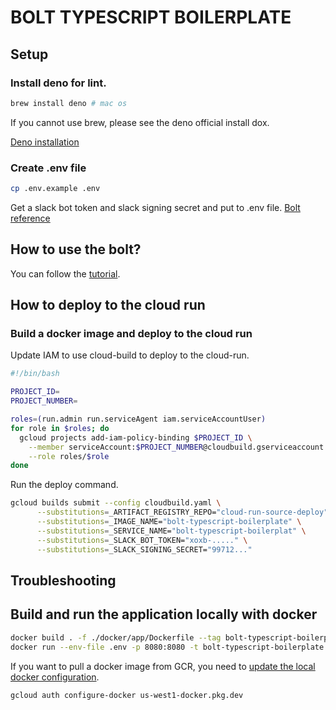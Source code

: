 # BOLT TYPESCRIPT BOILERPLATE

## Setup

### Install deno for lint.

```sh
brew install deno # mac os
```

If you cannot use brew, please see the deno official install dox.

[Deno installation](https://deno.land/manual/getting_started/installation)

### Create .env file

```sh
cp .env.example .env
```

Get a slack bot token and slack signing secret and put to .env file.
[Bolt reference](https://slack.dev/bolt-js/tutorial/getting-started)

## How to use the bolt?

You can follow the [tutorial](https://slack.dev/bolt-js/tutorial/getting-started).

## How to deploy to the cloud run

### Build a docker image and deploy to the cloud run

Update IAM to use cloud-build to deploy to the cloud-run.

```sh
#!/bin/bash

PROJECT_ID=
PROJECT_NUMBER=

roles=(run.admin run.serviceAgent iam.serviceAccountUser) 
for role in $roles; do
  gcloud projects add-iam-policy-binding $PROJECT_ID \
    --member serviceAccount:$PROJECT_NUMBER@cloudbuild.gserviceaccount.com \
    --role roles/$role
done
```

Run the deploy command.

```sh
gcloud builds submit --config cloudbuild.yaml \
      --substitutions=_ARTIFACT_REGISTRY_REPO="cloud-run-source-deploy" \
      --substitutions=_IMAGE_NAME="bolt-typescript-boilerplate" \
      --substitutions=_SERVICE_NAME="bolt-typescript-boilerplat" \
      --substitutions=_SLACK_BOT_TOKEN="xoxb-....." \
      --substitutions=_SLACK_SIGNING_SECRET="99712..."
```

## Troubleshooting

## Build and run the application locally with docker

```sh
docker build . -f ./docker/app/Dockerfile --tag bolt-typescript-boilerplate
docker run --env-file .env -p 8080:8080 -t bolt-typescript-boilerplate:latest
```

If you want to pull a docker image from GCR, you need to [update the local docker configuration](https://cloud.google.com/artifact-registry/docs/docker/authentication).

```sh
gcloud auth configure-docker us-west1-docker.pkg.dev
```
